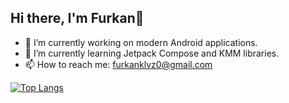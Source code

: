## Hi there, I'm Furkan👋

- 🔭 I’m currently working on modern Android applications.
- 🌱 I’m currently learning Jetpack Compose and KMM libraries.
- 📫 How to reach me: furkanklvz0@gmail.com

[![Top Langs](https://github-readme-stats.vercel.app/api/top-langs/?username=furkanklvz&layout=donut)](https://github.com/furkanklvz/github-readme-stats)

